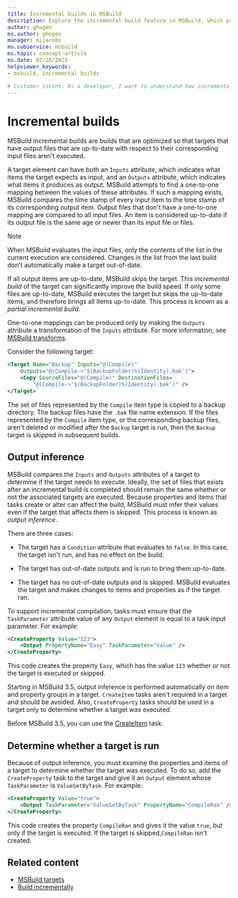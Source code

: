 ```yaml
---
title: Incremental builds in MSBuild
description: Explore the incremental build feature in MSBuild, which produces builds that are optimized so up-to-date output files aren't executed.
author: ghogen
ms.author: ghogen
manager: mijacobs
ms.subservice: msbuild
ms.topic: concept-article
ms.date: 02/28/2025
helpviewer_keywords:
- msbuild, incremental builds

# Customer intent: As a developer, I want to understand how incremental builds work in MSBuild so that I can control how my project is built.
---
```


# Incremental builds

MSBuild incremental builds are builds that are optimized so that targets that have output files that are up-to-date with respect to their corresponding input files aren't executed.

A target element can have both an `Inputs` attribute, which indicates what items the target expects as input, and an `Outputs` attribute, which indicates what items it produces as output. MSBuild attempts to find a one-to-one mapping between the values of these attributes. If such a mapping exists, MSBuild compares the time stamp of every input item to the time stamp of its corresponding output item. Output files that don't have a one-to-one mapping are compared to all input files. An item is considered up-to-date if its output file is the same age or newer than its input file or files.

> [!NOTE]
> When MSBuild evaluates the input files, only the contents of the list in the current execution are considered. Changes in the list from the last build don't automatically make a target out-of-date.

If all output items are up-to-date, MSBuild skips the target. This *incremental build* of the target can significantly improve the build speed. If only some files are up-to-date, MSBuild executes the target but skips the up-to-date items, and therefore brings all items up-to-date. This process is known as a *partial incremental build*.

One-to-one mappings can be produced only by making the `Outputs` attribute a transformation of the `Inputs` attribute. For more information, see [MSBuild transforms](../msbuild/msbuild-transforms.md).

 Consider the following target:

```xml
<Target Name="Backup" Inputs="@(Compile)"
    Outputs="@(Compile->'$(BackupFolder)%(Identity).bak')">
    <Copy SourceFiles="@(Compile)" DestinationFiles=
        "@(Compile->'$(BackupFolder)%(Identity).bak')" />
</Target>
```

The set of files represented by the `Compile` item type is copied to a backup directory. The backup files have the `.bak` file name extension. If the files represented by the `Compile` item type, or the corresponding backup files, aren't deleted or modified after the `Backup` target is run, then the `Backup` target is skipped in subsequent builds.

## Output inference

MSBuild compares the `Inputs` and `Outputs` attributes of a target to determine if the target needs to execute. Ideally, the set of files that exists after an incremental build is completed should remain the same whether or not the associated targets are executed. Because properties and items that tasks create or alter can affect the build, MSBuild must infer their values even if the target that affects them is skipped. This process is known as *output inference*.

There are three cases:

- The target has a `Condition` attribute that evaluates to `false`. In this case, the target isn't run, and has no effect on the build.

- The target has out-of-date outputs and is run to bring them up-to-date.

- The target has no out-of-date outputs and is skipped. MSBuild evaluates the target and makes changes to items and properties as if the target ran.

To support incremental compilation, tasks must ensure that the `TaskParameter` attribute value of any `Output` element is equal to a task input parameter. For example:

```xml
<CreateProperty Value="123">
    <Output PropertyName="Easy" TaskParameter="Value" />
</CreateProperty>
```

This code creates the property `Easy`, which has the value `123` whether or not the target is executed or skipped.

Starting in MSBuild 3.5, output inference is performed automatically on item and property groups in a target. `CreateItem` tasks aren't required in a target and should be avoided. Also, `CreateProperty` tasks should be used in a target only to determine whether a target was executed.

Before MSBuild 3.5, you can use the [CreateItem](../msbuild/createitem-task.md) task.

## Determine whether a target is run

Because of output inference, you must examine the properties and items of a target to determine whether the target was executed. To do so, add the `CreateProperty` task to the target and give it an `Output` element whose `TaskParameter` is `ValueSetByTask`. For example:

```xml
<CreateProperty Value="true">
    <Output TaskParameter="ValueSetByTask" PropertyName="CompileRan" />
</CreateProperty>
```

This code creates the property `CompileRan` and gives it the value `true`, but only if the target is executed. If the target is skipped,`CompileRan` isn't created.

## Related content

- [MSBuild targets](../msbuild/msbuild-targets.md)
- [Build incrementally](../msbuild/how-to-build-incrementally.md)
